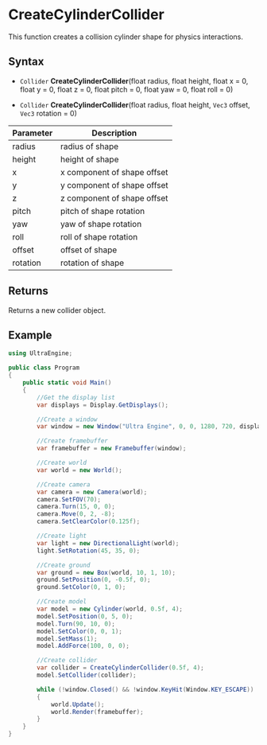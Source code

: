 # CreateCylinderCollider

This function creates a collision cylinder shape for physics interactions.

## Syntax

- `Collider` **CreateCylinderCollider**(float radius, float height, float x = 0, float y = 0, float z = 0, float pitch = 0, float yaw = 0, float roll = 0)

- `Collider` **CreateCylinderCollider**(float radius, float height, `Vec3` offset, `Vec3` rotation = 0)

|Parameter|Description|
|---|----|
|radius|radius of shape|
|height|height of shape|
|x|x component of shape offset|
|y|y component of shape offset|
|z|z component of shape offset|
|pitch|pitch of shape rotation|
|yaw|yaw of shape rotation|
|roll|roll of shape rotation|
|offset|offset of shape|
|rotation|rotation of shape|

## Returns

Returns a new collider object.

## Example

```csharp
using UltraEngine;

public class Program
{
    public static void Main()
    {
        //Get the display list
        var displays = Display.GetDisplays();

        //Create a window
        var window = new Window("Ultra Engine", 0, 0, 1280, 720, displays[0], Window.WINDOW_TITLEBAR | Window.WINDOW_CENTER);

        //Create framebuffer
        var framebuffer = new Framebuffer(window);

        //Create world
        var world = new World();

        //Create camera
        var camera = new Camera(world);
        camera.SetFOV(70);
        camera.Turn(15, 0, 0);
        camera.Move(0, 2, -8);
        camera.SetClearColor(0.125f);

        //Create light
        var light = new DirectionalLight(world);
        light.SetRotation(45, 35, 0);

        //Create ground
        var ground = new Box(world, 10, 1, 10);
        ground.SetPosition(0, -0.5f, 0);
        ground.SetColor(0, 1, 0);

        //Create model
        var model = new Cylinder(world, 0.5f, 4);
        model.SetPosition(0, 5, 0);
        model.Turn(90, 10, 0);
        model.SetColor(0, 0, 1);
        model.SetMass(1);
        model.AddForce(100, 0, 0);

        //Create collider
        var collider = CreateCylinderCollider(0.5f, 4);
        model.SetCollider(collider);

        while (!window.Closed() && !window.KeyHit(Window.KEY_ESCAPE))
        {
            world.Update();
            world.Render(framebuffer);
        }
    }
}
```
